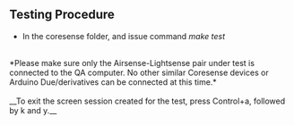 <!--
waggle_topic=IGNORE
-->

## Testing Procedure
*  In the coresense folder, and issue command *make test* </br>
</br>
*Please make sure only the Airsense-Lightsense pair under test is connected to the QA computer. No other similar Coresense devices or Arduino Due/derivatives can be connected at this time.* </br>
</br>
__To exit the screen session created for the test, press Control+a, followed by k and y.__
